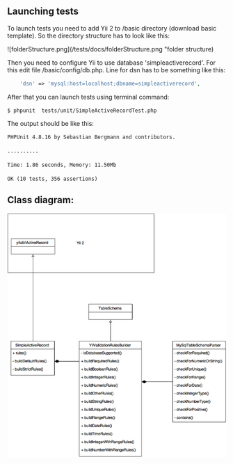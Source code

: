 ## Launching tests

To launch tests you need to add Yii 2 to /basic directory (download basic template). So the directory structure 
has to look like this:

![folderStructure.png](/tests/docs/folderStructure.png "folder structure)

Then you need to configure Yii to use database 'simpleactiverecord'. For this edit file /basic/config/db.php. 
Line for dsn has to be something like this:
```php
    'dsn' => 'mysql:host=localhost;dbname=simpleactiverecord',
```

After that you can launch tests using terminal command:
```
$ phpunit  tests/unit/SimpleActiveRecordTest.php
```
The output should be like this:
```
PHPUnit 4.8.16 by Sebastian Bergmann and contributors.

..........

Time: 1.86 seconds, Memory: 11.50Mb

OK (10 tests, 356 assertions)
```

## Class diagram:

![UML.png](/tests/docs/UML.png "UML diagram")
